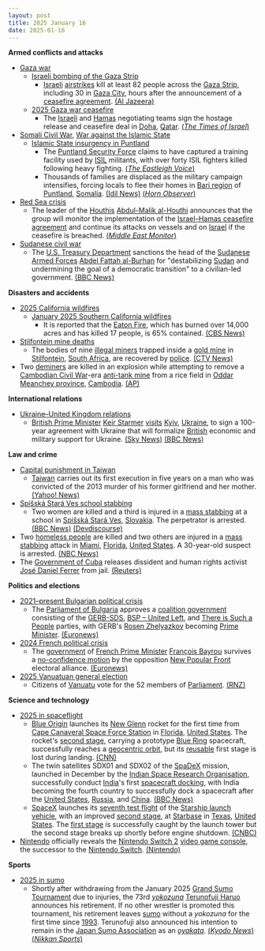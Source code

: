 ```yaml
---
layout: post
title: 2025 January 16
date: 2025-01-16
---
```



**Armed conflicts and attacks**

* [Gaza war](https://en.wikipedia.org/wiki/Gaza_war "Gaza war")
  + [Israeli bombing of the Gaza Strip](https://en.wikipedia.org/wiki/Israeli_bombing_of_the_Gaza_Strip "Israeli bombing of the Gaza Strip")
    - [Israeli](https://en.wikipedia.org/wiki/Israeli_Air_Force "Israeli Air Force") [airstrikes](https://en.wikipedia.org/wiki/Airstrike "Airstrike") kill at least 82 people across the [Gaza Strip](https://en.wikipedia.org/wiki/Gaza_Strip "Gaza Strip"), including 30 in [Gaza City](https://en.wikipedia.org/wiki/Gaza_City "Gaza City"), hours after the announcement of a [ceasefire agreement](https://en.wikipedia.org/wiki/2025_Gaza_war_ceasefire "2025 Gaza war ceasefire"). [(Al Jazeera)](https://www.aljazeera.com/news/2025/1/16/israeli-attacks-kill-30-palestinians-in-gaza-after-ceasefire-deal-announced)
  + [2025 Gaza war ceasefire](https://en.wikipedia.org/wiki/2025_Gaza_war_ceasefire "2025 Gaza war ceasefire")
    - The [Israeli](https://en.wikipedia.org/wiki/Israel "Israel") and [Hamas](https://en.wikipedia.org/wiki/Hamas "Hamas") negotiating teams sign the hostage release and ceasefire deal in [Doha](https://en.wikipedia.org/wiki/Doha "Doha"), [Qatar](https://en.wikipedia.org/wiki/Qatar "Qatar"). [(*The Times of Israel*)](https://www.timesofisrael.com/liveblog_entry/israel-and-hamas-sign-hostage-ceasefire-deal-after-mediators-iron-out-final-kinks/)
* [Somali Civil War](https://en.wikipedia.org/wiki/Somali_Civil_War_%282009%E2%80%93present%29 "Somali Civil War (2009–present)"), [War against the Islamic State](https://en.wikipedia.org/wiki/War_against_the_Islamic_State "War against the Islamic State")
  + [Islamic State insurgency in Puntland](https://en.wikipedia.org/wiki/Islamic_State_insurgency_in_Puntland "Islamic State insurgency in Puntland")
    - The [Puntland Security Force](https://en.wikipedia.org/wiki/Puntland_Security_Force "Puntland Security Force") claims to have captured a training facility used by [ISIL](https://en.wikipedia.org/wiki/Islamic_State_%E2%80%93_Somalia_Province "Islamic State – Somalia Province") militants, with over forty ISIL fighters killed following heavy fighting. [(*The Eastleigh Voice*)](https://eastleighvoice.co.ke/somalia/105485/puntland-forces-record-major-victories-against-isis-in-somalia)
    - Thousands of families are displaced as the military campaign intensifies, forcing locals to flee their homes in [Bari region](https://en.wikipedia.org/wiki/Bari%2C_Somalia "Bari, Somalia") of [Puntland](https://en.wikipedia.org/wiki/Puntland "Puntland"), [Somalia](https://en.wikipedia.org/wiki/Somalia "Somalia"). [(Idil News)](https://www.idilnews.com/puntland-urging-international-community-while-forces-crack-down-toward-isis-discover-foreign-passports-and-bank-cards/) [(*Horn Observer*)](https://hornobserver.com/articles/3126/Puntland-Appeals-for-Urgent-Aid-Amid-Military-Operations-Against-ISIS)
* [Red Sea crisis](https://en.wikipedia.org/wiki/Red_Sea_crisis "Red Sea crisis")
  + The leader of the [Houthis](https://en.wikipedia.org/wiki/Houthis "Houthis") [Abdul-Malik al-Houthi](https://en.wikipedia.org/wiki/Abdul-Malik_al-Houthi "Abdul-Malik al-Houthi") announces that the group will monitor the implementation of the [Israel–Hamas ceasefire agreement](https://en.wikipedia.org/wiki/Three-phase_Israel%E2%80%93Hamas_war_ceasefire_proposal "Three-phase Israel–Hamas war ceasefire proposal") and continue its attacks on vessels and on [Israel](https://en.wikipedia.org/wiki/Israel "Israel") if the ceasefire is breached. [(*Middle East Monitor*)](https://www.middleeastmonitor.com/20250116-yemens-houthis-to-continue-attacks-if-gaza-ceasefire-breached/)
* [Sudanese civil war](https://en.wikipedia.org/wiki/Sudanese_civil_war_%282023%E2%80%93present%29 "Sudanese civil war (2023–present)")
  + The [U.S. Treasury Department](https://en.wikipedia.org/wiki/United_States_Department_of_the_Treasury "United States Department of the Treasury") sanctions the head of the [Sudanese Armed Forces](https://en.wikipedia.org/wiki/Sudanese_Armed_Forces "Sudanese Armed Forces") [Abdel Fattah al-Burhan](https://en.wikipedia.org/wiki/Abdel_Fattah_al-Burhan "Abdel Fattah al-Burhan") for "destabilizing [Sudan](https://en.wikipedia.org/wiki/Sudan "Sudan") and undermining the goal of a democratic transition" to a civilian-led government. [(BBC News)](https://www.bbc.co.uk/news/articles/cn8x5nkj8pyo)

**Disasters and accidents**

* [2025 California wildfires](https://en.wikipedia.org/wiki/2025_California_wildfires "2025 California wildfires")
  + [January 2025 Southern California wildfires](https://en.wikipedia.org/wiki/January_2025_Southern_California_wildfires "January 2025 Southern California wildfires")
    - It is reported that the [Eaton Fire](https://en.wikipedia.org/wiki/Eaton_Fire "Eaton Fire"), which has burned over 14,000 acres and has killed 17 people, is 65% contained. [(CBS News)](https://www.cbsnews.com/losangeles/news/eaton-fire-containment-altadena-strong-winds/)
* [Stilfontein mine deaths](https://en.wikipedia.org/wiki/Stilfontein_mine_deaths "Stilfontein mine deaths")
  + The bodies of nine [illegal miners](https://en.wikipedia.org/wiki/Illegal_mining "Illegal mining") trapped inside a [gold mine](https://en.wikipedia.org/wiki/Gold_mine "Gold mine") in [Stilfontein](https://en.wikipedia.org/wiki/Stilfontein "Stilfontein"), [South Africa](https://en.wikipedia.org/wiki/South_Africa "South Africa"), are recovered by [police](https://en.wikipedia.org/wiki/South_African_Police_Service "South African Police Service"). [(CTV News)](https://www.ctvnews.ca/world/article/standoff-in-south-africa-ends-with-87-miners-dead-and-anger-over-polices-smoke-them-out-tactics/)
* Two [deminers](https://en.wikipedia.org/wiki/Demining "Demining") are killed in an explosion while attempting to remove a [Cambodian Civil War](https://en.wikipedia.org/wiki/Cambodian_Civil_War "Cambodian Civil War")-era [anti-tank mine](https://en.wikipedia.org/wiki/Anti-tank_mine "Anti-tank mine") from a rice field in [Oddar Meanchey province](https://en.wikipedia.org/wiki/Oddar_Meanchey_province "Oddar Meanchey province"), [Cambodia](https://en.wikipedia.org/wiki/Cambodia "Cambodia"). [(AP)](https://apnews.com/article/landmine-cambodia-killed-cmac-khmer-rouge-c4468881e8805a3106c56f8a2e664d34)

**International relations**

* [Ukraine–United Kingdom relations](https://en.wikipedia.org/wiki/Ukraine%E2%80%93United_Kingdom_relations "Ukraine–United Kingdom relations")
  + [British Prime Minister](https://en.wikipedia.org/wiki/Prime_Minister_of_the_United_Kingdom "Prime Minister of the United Kingdom") [Keir Starmer](https://en.wikipedia.org/wiki/Keir_Starmer "Keir Starmer") [visits](https://en.wikipedia.org/wiki/List_of_international_prime_ministerial_trips_made_by_Keir_Starmer "List of international prime ministerial trips made by Keir Starmer") [Kyiv](https://en.wikipedia.org/wiki/Kyiv "Kyiv"), [Ukraine](https://en.wikipedia.org/wiki/Ukraine "Ukraine"), to sign a 100-year agreement with Ukraine that will formalize [British](https://en.wikipedia.org/wiki/UK "UK") economic and military support for Ukraine. [(Sky News)](https://news.sky.com/story/sir-keir-starmer-to-sign-100-year-friendship-deal-with-ukraine-in-first-kyiv-visit-since-becoming-pm-13289508) [(BBC News)](https://www.bbc.co.uk/news/articles/cvgem31jekvo)

**Law and crime**

* [Capital punishment in Taiwan](https://en.wikipedia.org/wiki/Capital_punishment_in_Taiwan "Capital punishment in Taiwan")
  + [Taiwan](https://en.wikipedia.org/wiki/Taiwan "Taiwan") carries out its first execution in five years on a man who was convicted of the 2013 murder of his former girlfriend and her mother. [(Yahoo! News)](https://uk.news.yahoo.com/taiwan-carries-first-execution-five-003203347.html)
* [Spišská Stará Ves school stabbing](https://en.wikipedia.org/wiki/Spi%C5%A1sk%C3%A1_Star%C3%A1_Ves_school_stabbing "Spišská Stará Ves school stabbing")
  + Two women are killed and a third is injured in a [mass stabbing](https://en.wikipedia.org/wiki/Mass_stabbing "Mass stabbing") at a school in [Spišská Stará Ves](https://en.wikipedia.org/wiki/Spi%C5%A1sk%C3%A1_Star%C3%A1_Ves "Spišská Stará Ves"), [Slovakia](https://en.wikipedia.org/wiki/Slovakia "Slovakia"). The perpetrator is arrested. [(BBC News)](https://www.bbc.com/news/articles/cx2kvz9d9rvo) [(Devdiscourse)](https://www.devdiscourse.com/article/law-order/3227238-tragic-school-stabbing-in-slovakia-two-dead)
* Two [homeless people](https://en.wikipedia.org/wiki/Homelessness "Homelessness") are killed and two others are injured in a [mass stabbing](https://en.wikipedia.org/wiki/Mass_stabbing "Mass stabbing") attack in [Miami](https://en.wikipedia.org/wiki/Miami "Miami"), [Florida](https://en.wikipedia.org/wiki/Florida "Florida"), [United States](https://en.wikipedia.org/wiki/United_States "United States"). A 30-year-old suspect is arrested. [(NBC News)](https://www.nbcmiami.com/news/local/police-investigate-death-in-downtown-miami-detain-suspect-armed-with-stick/3517156/)
* The [Government of Cuba](https://en.wikipedia.org/wiki/Government_of_Cuba "Government of Cuba") releases dissident and human rights activist [José Daniel Ferrer](https://en.wikipedia.org/wiki/Jos%C3%A9_Daniel_Ferrer "José Daniel Ferrer") from jail. [(Reuters)](https://www.reuters.com/world/americas/cuba-releases-jailed-dissident-rights-activist-jose-daniel-ferrer-2025-01-16/)

**Politics and elections**

* [2021–present Bulgarian political crisis](https://en.wikipedia.org/wiki/2021%E2%80%93present_Bulgarian_political_crisis "2021–present Bulgarian political crisis")
  + The [Parliament of Bulgaria](https://en.wikipedia.org/wiki/Parliament_of_Bulgaria "Parliament of Bulgaria") approves a [coalition government](https://en.wikipedia.org/wiki/Zhelyazkov_Government "Zhelyazkov Government") consisting of the [GERB-SDS](https://en.wikipedia.org/wiki/GERB-SDS "GERB-SDS"), [BSP – United Left](https://en.wikipedia.org/wiki/BSP_%E2%80%93_United_Left "BSP – United Left"), and [There is Such a People](https://en.wikipedia.org/wiki/There_is_Such_a_People "There is Such a People") parties, with GERB's [Rosen Zhelyazkov](https://en.wikipedia.org/wiki/Rosen_Zhelyazkov "Rosen Zhelyazkov") becoming [Prime Minister](https://en.wikipedia.org/wiki/Prime_Minister_of_Bulgaria "Prime Minister of Bulgaria"). [(Euronews)](https://www.euronews.com/2025/01/16/bulgarian-parliament-approves-centre-right-coalition-government)
* [2024 French political crisis](https://en.wikipedia.org/wiki/2024_French_political_crisis "2024 French political crisis")
  + The [government](https://en.wikipedia.org/wiki/Bayrou_government "Bayrou government") of [French Prime Minister](https://en.wikipedia.org/wiki/Prime_Minister_of_France "Prime Minister of France") [François Bayrou](https://en.wikipedia.org/wiki/Fran%C3%A7ois_Bayrou "François Bayrou") survives a [no-confidence motion](https://en.wikipedia.org/wiki/Motion_of_no_confidence "Motion of no confidence") by the opposition [New Popular Front](https://en.wikipedia.org/wiki/New_Popular_Front "New Popular Front") electoral alliance. [(Euronews)](https://www.euronews.com/my-europe/2025/01/16/new-french-prime-minister-francois-bayrou-survives-no-confidence-vote)
* [2025 Vanuatuan general election](https://en.wikipedia.org/wiki/2025_Vanuatuan_general_election "2025 Vanuatuan general election")
  + Citizens of [Vanuatu](https://en.wikipedia.org/wiki/Vanuatu "Vanuatu") vote for the 52 members of [Parliament](https://en.wikipedia.org/wiki/Parliament_of_Vanuatu "Parliament of Vanuatu"). [(RNZ)](https://www.rnz.co.nz/international/pacific-news/539119/polling-underway-in-vanuatu)

**Science and technology**

* [2025 in spaceflight](https://en.wikipedia.org/wiki/2025_in_spaceflight "2025 in spaceflight")
  + [Blue Origin](https://en.wikipedia.org/wiki/Blue_Origin "Blue Origin") launches its [New Glenn](https://en.wikipedia.org/wiki/New_Glenn "New Glenn") rocket for the first time from [Cape Canaveral Space Force Station](https://en.wikipedia.org/wiki/Cape_Canaveral_Space_Force_Station "Cape Canaveral Space Force Station") in [Florida](https://en.wikipedia.org/wiki/Florida "Florida"), [United States](https://en.wikipedia.org/wiki/United_States "United States"). The rocket's [second stage](https://en.wikipedia.org/wiki/Multistage_rocket "Multistage rocket"), carrying a prototype [Blue Ring](https://en.wikipedia.org/wiki/Blue_Ring "Blue Ring") spacecraft, successfully reaches a [geocentric orbit](https://en.wikipedia.org/wiki/Geocentric_orbit "Geocentric orbit"), but its [reusable](https://en.wikipedia.org/wiki/Reusable_launch_vehicle "Reusable launch vehicle") first stage is lost during landing. [(CNN)](https://www.cnn.com/2025/01/16/science/new-glenn-launch-blue-origin/index.html)
  + The twin satellites SDX01 and SDX02 of the [SpaDeX](https://en.wikipedia.org/wiki/SpaDeX "SpaDeX") mission, launched in December by the [Indian Space Research Organisation](https://en.wikipedia.org/wiki/Indian_Space_Research_Organisation "Indian Space Research Organisation"), successfully conduct [India](https://en.wikipedia.org/wiki/India "India")'s first [spacecraft docking](https://en.wikipedia.org/wiki/Docking_and_berthing_of_spacecraft "Docking and berthing of spacecraft"), with India becoming the fourth country to successfully dock a spacecraft after the [United States](https://en.wikipedia.org/wiki/United_States "United States"), [Russia](https://en.wikipedia.org/wiki/Russia "Russia"), and [China](https://en.wikipedia.org/wiki/China "China"). [(BBC News)](https://www.bbc.com/news/articles/c8j89k02py0o)
  + [SpaceX](https://en.wikipedia.org/wiki/SpaceX "SpaceX") launches its [seventh test flight](https://en.wikipedia.org/wiki/Starship_flight_test_7 "Starship flight test 7") of the [Starship launch vehicle](https://en.wikipedia.org/wiki/SpaceX_Starship "SpaceX Starship"), with an improved [second stage](https://en.wikipedia.org/wiki/SpaceX_Starship_%28spacecraft%29 "SpaceX Starship (spacecraft)"), at [Starbase](https://en.wikipedia.org/wiki/SpaceX_Starbase "SpaceX Starbase") in [Texas](https://en.wikipedia.org/wiki/Texas "Texas"), [United States](https://en.wikipedia.org/wiki/United_States "United States"). The [first stage](https://en.wikipedia.org/wiki/SpaceX_Super_Heavy "SpaceX Super Heavy") is successfully caught by the launch tower but the second stage breaks up shortly before engine shutdown. [(CNBC)](https://www.cnbc.com/2025/01/16/spacex-launch-starship-flight-seven-starlink-satellite-test.html)
* [Nintendo](https://en.wikipedia.org/wiki/Nintendo "Nintendo") officially reveals the [Nintendo Switch 2](https://en.wikipedia.org/wiki/Nintendo_Switch_2 "Nintendo Switch 2") [video game console](https://en.wikipedia.org/wiki/Video_game_console "Video game console"), the successor to the [Nintendo Switch](https://en.wikipedia.org/wiki/Nintendo_Switch "Nintendo Switch"). [(Nintendo)](https://www.nintendo.com/us/whatsnew/nintendo-switch-2-to-be-released-in-2025/)

**Sports**

* [2025 in sumo](https://en.wikipedia.org/wiki/2025_in_sumo "2025 in sumo")
  + Shortly after withdrawing from the January 2025 [Grand Sumo Tournament](https://en.wikipedia.org/wiki/Honbasho "Honbasho") due to injuries, the 73rd *[yokozuna](https://en.wikipedia.org/wiki/Yokozuna "Yokozuna")* [Terunofuji Haruo](https://en.wikipedia.org/wiki/Terunofuji_Haruo "Terunofuji Haruo") announces his retirement. If no other wrestler is promoted this tournament, his retirement leaves [sumo](https://en.wikipedia.org/wiki/Sumo "Sumo") without a *yokozuna* for the first time since [1993](https://en.wikipedia.org/wiki/1993_in_sumo "1993 in sumo"). Terunofuji also announced his intention to remain in the [Japan Sumo Association](https://en.wikipedia.org/wiki/Japan_Sumo_Association "Japan Sumo Association") as an *[oyakata](https://en.wikipedia.org/wiki/Toshiyori "Toshiyori")*. [(*Kyodo News*)](https://english.kyodonews.net/news/2025/01/14bd63c63a6b-sumo-lone-yokozuna-terunofuji-pulls-out-of-new-year-meet.html) [(*Nikkan Sports*)](https://www.nikkansports.com/battle/sumo/news/202501160000520.html)
